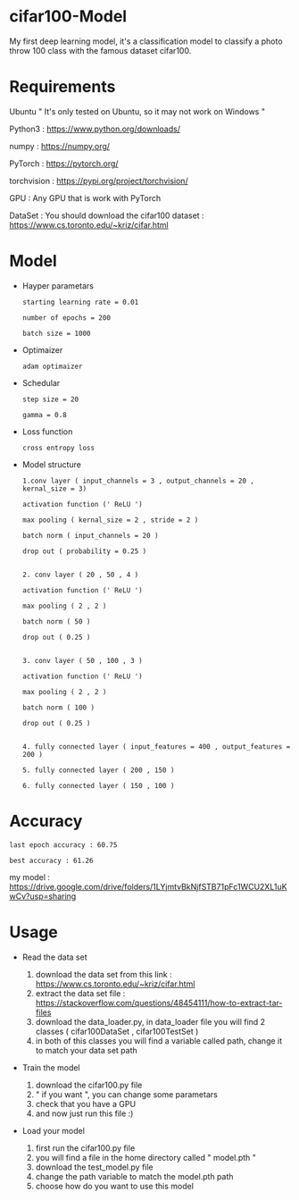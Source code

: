 # cifar100-Model
My first deep learning model, it's a classification model to classify a photo throw 100 class with the famous dataset cifar100.

# Requirements
Ubuntu      " It's only tested on Ubuntu, so it may not work on Windows "

Python3 : https://www.python.org/downloads/

numpy : https://numpy.org/

PyTorch : https://pytorch.org/

torchvision : https://pypi.org/project/torchvision/

GPU : Any GPU that is work with PyTorch 

DataSet : You should download the cifar100 dataset : https://www.cs.toronto.edu/~kriz/cifar.html

# Model
* Hayper parametars
    
      starting learning rate = 0.01
    
      number of epochs = 200
    
      batch size = 1000

* Optimaizer 
    
      adam optimaizer

* Schedular 
    
      step size = 20

      gamma = 0.8

* Loss function
  
      cross entropy loss

* Model structure

      1.conv layer ( input_channels = 3 , output_channels = 20 , kernal_size = 3)
      
      activation function (' ReLU ')
      
      max pooling ( kernal_size = 2 , stride = 2 )
      
      batch norm ( input_channels = 20 )
      
      drop out ( probability = 0.25 )


      2. conv layer ( 20 , 50 , 4 )

      activation function (' ReLU ')

      max pooling ( 2 , 2 )
      
      batch norm ( 50 )
      
      drop out ( 0.25 )
    
    
      3. conv layer ( 50 , 100 , 3 )
      
      activation function (' ReLU ')
      
      max pooling ( 2 , 2 )
      
      batch norm ( 100 )
      
      drop out ( 0.25 )
      
      
      4. fully connected layer ( input_features = 400 , output_features = 200 )
    
      5. fully connected layer ( 200 , 150 )
    
      6. fully connected layer ( 150 , 100 )

# Accuracy 
    last epoch accuracy : 60.75
    
    best accuracy : 61.26
    
  my model : https://drive.google.com/drive/folders/1LYjmtvBkNjfSTB71pFc1WCU2XL1uKwCv?usp=sharing
  
# Usage

* Read the data set 
    1. download the data set from this link : https://www.cs.toronto.edu/~kriz/cifar.html
    2. extract the data set file : https://stackoverflow.com/questions/48454111/how-to-extract-tar-files
    3. download the data_loader.py, in data_loader file you will find 2 classes ( cifar100DataSet , cifar100TestSet )
    5. in both of this classes you will find a variable called path, change it to match your data set path 

* Train the model 
    1. download the cifar100.py file
    2. " if you want ", you can change some parametars
    3. check that you have a GPU
    4. and now just run this file :)

* Load your model 
    1. first run the cifar100.py file
    2. you will find a file in the home directory called " model.pth "
    3. download the test_model.py file
    4. change the path variable to match the model.pth path
    5. choose how do you want to use this model

